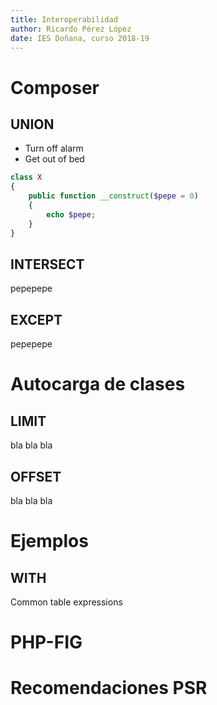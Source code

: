 ```yaml
---
title: Interoperabilidad
author: Ricardo Pérez López
date: IES Doñana, curso 2018-19
---
```


# Composer

## UNION

- Turn off alarm
- Get out of bed

```php
class X
{
    public function __construct($pepe = 0)
    {
        echo $pepe;
    }
}
```

## INTERSECT

pepepepe

## EXCEPT

pepepepe

# Autocarga de clases

## LIMIT

bla bla bla

## OFFSET

bla bla bla

# Ejemplos

## WITH

Common table expressions

# PHP-FIG

# Recomendaciones PSR

